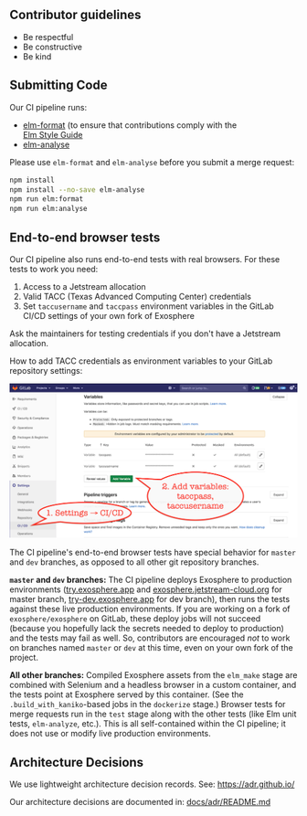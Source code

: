## Contributor guidelines

- Be respectful
- Be constructive
- Be kind


## Submitting Code

Our CI pipeline runs:

- [elm-format](https://github.com/avh4/elm-format) (to ensure that contributions comply with the   
  [Elm Style Guide](https://elm-lang.org/docs/style-guide)
- [elm-analyse](https://stil4m.github.io/elm-analyse/)
  
 Please use `elm-format` and `elm-analyse` before you submit a merge request:
 
 ```bash
 npm install
 npm install --no-save elm-analyse
 npm run elm:format
 npm run elm:analyse
 ```


## End-to-end browser tests

Our CI pipeline also runs end-to-end tests with real browsers. For these tests to work you need:

1. Access to a Jetstream allocation
2. Valid TACC (Texas Advanced Computing Center) credentials
3. Set `taccusername` and `taccpass` environment variables in the GitLab CI/CD settings of your own fork of Exosphere

Ask the maintainers for testing credentials if you don't have a Jetstream allocation.

How to add TACC credentials as environment variables to your GitLab repository settings:

![Environment variables for end-to-end browser tests](docs/environment-variables-e2e-browser-tests.png)

The CI pipeline's end-to-end browser tests have special behavior for `master` and `dev` branches, as opposed to all other git repository branches.

**`master` and `dev` branches:** The CI pipeline deploys Exosphere to production environments ([try.exosphere.app](https://try.exosphere.app/) and [exosphere.jetstream-cloud.org](https://exosphere.jetstream-cloud.org/) for master branch, [try-dev.exosphere.app](https://try-dev.exosphere.app/) for dev branch), then runs the tests against these live production environments. If you are working on a fork of `exosphere/exosphere` on GitLab, these deploy jobs will not succeed (because you hopefully lack the secrets needed to deploy to production) and the tests may fail as well. So, contributors are encouraged _not_ to work on branches named `master` or `dev` at this time, even on your own fork of the project.

**All other branches:** Compiled Exosphere assets from the `elm_make` stage are combined with Selenium and a headless browser in a custom container, and the tests point at Exosphere served by this container. (See the `.build_with_kaniko`-based jobs in the `dockerize` stage.) Browser tests for merge requests run in the `test` stage along with the other tests (like Elm unit tests, `elm-analyze`, etc.). This is all self-contained within the CI pipeline; it does not use or modify live production environments.

## Architecture Decisions

We use lightweight architecture decision records. See: <https://adr.github.io/>

Our architecture decisions are documented in: [docs/adr/README.md](docs/adr/README.md)
